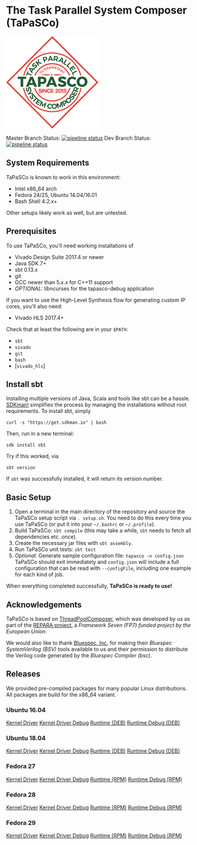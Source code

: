 The Task Parallel System Composer (TaPaSCo)
===========================================
![Tapasco logo](icon/tapasco_icon.png)

Master Branch Status: [![pipeline status](https://git.esa.informatik.tu-darmstadt.de/tapasco/tapasco/badges/master/pipeline.svg)](https://git.esa.informatik.tu-darmstadt.de/tapasco/tapasco/commits/master)
Dev Branch Status: [![pipeline status](https://git.esa.informatik.tu-darmstadt.de/tapasco/tapasco/badges/2018.2/pipeline.svg)](https://git.esa.informatik.tu-darmstadt.de/tapasco/tapasco/commits/2018.2)

System Requirements
-------------------
TaPaSCo is known to work in this environment:

*   Intel x86_64 arch
*   Fedora 24/25, Ubuntu 14.04/16.01
*   Bash Shell 4.2.x+

Other setups likely work as well, but are untested.

Prerequisites
-------------
To use TaPaSCo, you'll need working installations of

*   Vivado Design Suite 2017.4 or newer
*   Java SDK 7+
*   sbt 0.13.x
*   git
*   GCC newer than 5.x.x for C++11 support
*   *OPTIONAL:* libncurses for the tapasco-debug application

If you want to use the High-Level Synthesis flow for generating custom IP
cores, you'll also need:

*   Vivado HLS 2017.4+

Check that at least the following are in your `$PATH`:

*   `sbt`
*   `vivado`
*   `git`
*   `bash`
*   \[`vivado_hls`\]

Install sbt
-----------
Installing multiple versions of Java, Scala and tools like sbt can be a hassle.
[SDKman!](http://sdkman.io/) simplifies the process by managing the
installations without root requirements. To install sbt, simply
```
curl -s "https://get.sdkman.io" | bash
```
Then, run in a new terminal:
```
sdk install sbt
```
Try if this worked, via
```
sbt version
```
If `sbt` was successfully installed, it will return its version number.

Basic Setup
-------------------
1.  Open a terminal in the main directory of the repository and source the
    TaPaSCo setup script via `. setup.sh`.
    You need to do this every time you use TaPaSCo (or put it into your
    `~/.bashrc` or `~/.profile`).
2.  Build TaPaSCo: `sbt compile` (this may take a while, `sbt` needs to fetch
    all dependencies etc. once).
2.  Create the necessary jar files with `sbt assembly`.
4.  Run TaPaSCo unit tests: `sbt test`
5.  _Optional_: Generate sample configuration file: `tapasco -n config.json`
    TaPaSCo should exit immediately and `config.json` will include a full
    configuration that can be read with `--configFile`, including one example
    for each kind of job.

When everything completed successfully, **TaPaSCo is ready to use!**

Acknowledgements
----------------
TaPaSCo is based on [ThreadPoolComposer][1], which was developed by us as part
of the [REPARA project][2], a _Framework Seven (FP7) funded project by the
European Union_.

We would also like to thank [Bluespec, Inc.][3] for making their _Bluespec
SystemVerilog (BSV)_ tools available to us and their permission to distribute
the Verilog code generated by the _Bluespec Compiler (bsc)_.

[1]: https://git.esa.informatik.tu-darmstadt.de/REPARA/threadpoolcomposer.git
[2]: http://repara-project.eu/
[3]: http://bluespec.com/

Releases
----------------

We provided pre-compiled packages for many popular Linux distributions. All packages are build for the x86_64 variant.

### Ubuntu 16.04
[Kernel Driver](https://git.esa.informatik.tu-darmstadt.de/tapasco/tapasco/-/jobs/artifacts/master/raw/tlkm/tlkm.ko?job=build_kernel_ubuntu_16_04)
[Kernel Driver Debug](https://git.esa.informatik.tu-darmstadt.de/tapasco/tapasco/-/jobs/artifacts/master/raw/tlkm/tlkm.ko?job=build_kernel_ubuntu_16_04_debug)
[Runtime (DEB)](https://git.esa.informatik.tu-darmstadt.de/tapasco/tapasco/-/jobs/artifacts/master/raw/build/tapasco-2018.2.1-Linux.deb?job=build_tapasco_ubuntu_16_04)
[Runtime Debug (DEB)](https://git.esa.informatik.tu-darmstadt.de/tapasco/tapasco/-/jobs/artifacts/master/raw/build/tapasco-2018.2.1-Linux.deb?job=build_tapasco_ubuntu_16_04_debug)

### Ubuntu 18.04
[Kernel Driver](https://git.esa.informatik.tu-darmstadt.de/tapasco/tapasco/-/jobs/artifacts/master/raw/tlkm/tlkm.ko?job=build_kernel_ubuntu_18_04)
[Kernel Driver Debug](https://git.esa.informatik.tu-darmstadt.de/tapasco/tapasco/-/jobs/artifacts/master/raw/tlkm/tlkm.ko?job=build_kernel_ubuntu_18_04_debug)
[Runtime (DEB)](https://git.esa.informatik.tu-darmstadt.de/tapasco/tapasco/-/jobs/artifacts/master/raw/build/tapasco-2018.2.1-Linux.deb?job=build_tapasco_ubuntu_18_04)
[Runtime Debug (DEB)](https://git.esa.informatik.tu-darmstadt.de/tapasco/tapasco/-/jobs/artifacts/master/raw/build/tapasco-2018.2.1-Linux.deb?job=build_tapasco_ubuntu_18_04_debug)

### Fedora 27
[Kernel Driver](https://git.esa.informatik.tu-darmstadt.de/tapasco/tapasco/-/jobs/artifacts/master/raw/tlkm/tlkm.ko?job=build_kernel_fedora_27)
[Kernel Driver Debug](https://git.esa.informatik.tu-darmstadt.de/tapasco/tapasco/-/jobs/artifacts/master/raw/tlkm/tlkm.ko?job=build_kernel_fedora_27_debug)
[Runtime (RPM)](https://git.esa.informatik.tu-darmstadt.de/tapasco/tapasco/-/jobs/artifacts/master/raw/build/tapasco-2018.2.1-Linux.rpm?job=build_tapasco_fedora_27)
[Runtime Debug (RPM)](https://git.esa.informatik.tu-darmstadt.de/tapasco/tapasco/-/jobs/artifacts/master/raw/build/tapasco-2018.2.1-Linux.rpm?job=build_tapasco_fedora_27_debug)

### Fedora 28
[Kernel Driver](https://git.esa.informatik.tu-darmstadt.de/tapasco/tapasco/-/jobs/artifacts/master/raw/tlkm/tlkm.ko?job=build_kernel_fedora_28)
[Kernel Driver Debug](https://git.esa.informatik.tu-darmstadt.de/tapasco/tapasco/-/jobs/artifacts/master/raw/tlkm/tlkm.ko?job=build_kernel_fedora_28_debug)
[Runtime (RPM)](https://git.esa.informatik.tu-darmstadt.de/tapasco/tapasco/-/jobs/artifacts/master/raw/build/tapasco-2018.2.1-Linux.rpm?job=build_tapasco_fedora_28)
[Runtime Debug (RPM)](https://git.esa.informatik.tu-darmstadt.de/tapasco/tapasco/-/jobs/artifacts/master/raw/build/tapasco-2018.2.1-Linux.rpm?job=build_tapasco_fedora_28_debug)

### Fedora 29
[Kernel Driver](https://git.esa.informatik.tu-darmstadt.de/tapasco/tapasco/-/jobs/artifacts/master/raw/tlkm/tlkm.ko?job=build_kernel_fedora_29)
[Kernel Driver Debug](https://git.esa.informatik.tu-darmstadt.de/tapasco/tapasco/-/jobs/artifacts/master/raw/tlkm/tlkm.ko?job=build_kernel_fedora_29_debug)
[Runtime (RPM)](https://git.esa.informatik.tu-darmstadt.de/tapasco/tapasco/-/jobs/artifacts/master/raw/build/tapasco-2018.2.1-Linux.rpm?job=build_tapasco_fedora_29)
[Runtime Debug (RPM)](https://git.esa.informatik.tu-darmstadt.de/tapasco/tapasco/-/jobs/artifacts/master/raw/build/tapasco-2018.2.1-Linux.rpm?job=build_tapasco_fedora_29_debug)